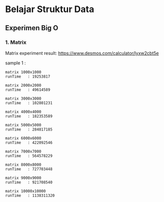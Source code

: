# Belajar Struktur Data

## Experimen Big O

### 1. Matrix

Matrix experiment result: <https://www.desmos.com/calculator/lyxw2cbt5e>

sample 1 :

```
matrix 1000x1000
runTime   : 19253817

matrix 2000x2000
runTime   : 49614589

matrix 3000x3000
runTime   : 102801231

matrix 4000x4000
runTime   : 182353589

matrix 5000x5000
runTime   : 284817185

matrix 6000x6000
runTime   : 422092546

matrix 7000x7000
runTime   : 564578229

matrix 8000x8000
runTime   : 727703448

matrix 9000x9000
runTime   : 921708540

matrix 10000x10000
runTime   : 1138311320
```